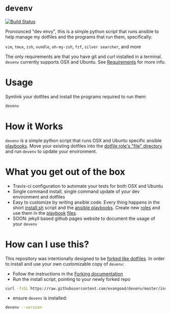 # `devenv`

[![Build Status](https://travis-ci.org/evangoad/devenv.svg?branch=master)](https://travis-ci.org/evangoad/devenv)

Pronounced "dev envy", this is a simple python script that runs ansible to help
manage my dotfiles and the programs that run them, specifically:

`vim`, `tmux`, `zsh`, `vundle`, `oh-my-zsh`, `fzf`, `silver searcher`, and more

The only requirements are that you have git and curl installed in a terminal.
`devenv` currently supports OSX and Ubuntu. See [Requirements](REQUIREMENTS.md)
for more info.

# Usage

Symlink your dotfiles and install the programs required to run them:

```bash
devenv
```

# How it Works

`devenv` is a simple python script that runs OSX and Ubuntu specific ansible
[playbooks](playbooks/). Move your existing dotfiles into the [dotfile role's
"file" directory](playbooks/roles/dotfiles/files) and run `devenv` to update
your environment.

# What you get out of the box

- Travis-ci configuration to automate your tests for both OSX and Ubuntu
- Single command install, single command update of your dev environment and
  dotfiles
- Easy to customize by writing ansible code.  Every thing happens in the short
  [install.sh](install.sh/) script and the [ansible playbooks](playbooks/).
  Create new [roles](playbooks/roles) and use them in the
  [playbook](playbooks/ubuntu.yml) [files](playbooks/osx.yml).
- SOON: jekyll based github pages website to document the usage of your `devenv`

# How can I use this?

This repository was intentionally designed to be [forked like
dotfiles](http://zachholman.com/2010/08/dotfiles-are-meant-to-be-forked/).
In order to install and use your own customizable copy of `devenv`:

- Follow the instructions in the [Forking documentation](FORKING.md)
- Run the install script, pointing to your newly forked repo

```bash
curl -fsSL https://raw.githubusercontent.com/evangoad/devenv/master/install.sh | bash
```

- ensure `devenv` is installed:

```bash
devenv --version
```

